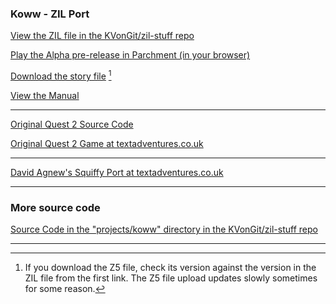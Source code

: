 ### Koww - ZIL Port

[View the ZIL file in the KVonGit/zil-stuff repo](https://github.com/KVonGit/zil-stuff/blob/main/projects/koww/koww.zil)

[Play the Alpha pre-release in Parchment (in your browser)](KOWW.z5.html)

[Download the story file](KOWW.z5) [^1]

[View the Manual](KOWW%20Manual.html)

[^1]: If you download the Z5 file, check its version against the version in the ZIL file from the first link. The Z5 file upload updates slowly sometimes for some reason.

---
[Original Quest 2 Source Code](https://github.com/KVonGit/zil-stuff/blob/main/projects/koww/quest_v2/KOWW1.ASL)

[Original Quest 2 Game at textadventures.co.uk](https://textadventures.co.uk/games/view/nalydifu9eqbcgy0pcyceq/the-adventures-of-koww-the-magician)

---
[David Agnew's Squiffy Port at textadventures.co.uk](https://textadventures.co.uk/games/view/r8vdjymvf06yfhqlq3zwfa/the-adventures-of-koww-the-magician-squiffy-port)

---
### More source code
[Source Code in the "projects/koww" directory in the KVonGit/zil-stuff repo](https://github.com/KVonGit/zil-stuff/tree/main/projects/koww)

---